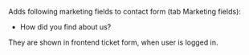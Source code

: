 Adds following marketing fields to contact form (tab Marketing fields):

* How did you find about us?

They are shown in frontend ticket form, when user is logged in.
